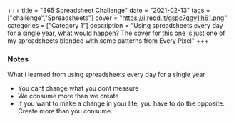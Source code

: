 +++
title = "365 Spreadsheet Challenge"
date = "2021-02-13"
tags = ["challenge","Spreadsheets"]
cover = "https://i.redd.it/gspc7qgy1lh61.png"
categories = ["Category 1"]
description = "Using spreadsheets every day for a single year, what would happen? The cover for this one is just one of my spreadsheets blended with some patterns from Every Pixel"
+++

### Notes

What i learned from using spreadsheets every day for a single year

- You cant change what you dont measure
- We consume more than we create
- If you want to make a change in your life, you have to do the opposite. Create more than you consume. 

